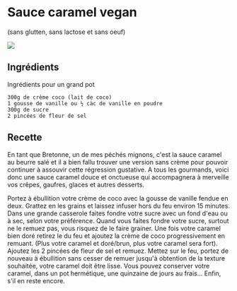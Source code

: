 # Sauce caramel vegan
(sans glutten, sans lactose et sans oeuf)  

![](../img/sauce-caramel-vegan.jpg)

## Ingrédients
Ingrédients pour un grand pot

    300g de crème coco (lait de coco)
    1 gousse de vanille ou ½ càc de vanille en poudre
    300g de sucre
    2 pincées de fleur de sel

## Recette
En tant que Bretonne, un de mes péchés mignons, c'est la sauce caramel au beurre salé et il a bien fallu trouver une version sans crème pour pouvoir continuer à assouvir cette régression gustative. A tous les gourmands, voici donc une sauce caramel douce et onctueuse qui accompagnera à merveille vos crêpes, gaufres, glaces et autres desserts.

Portez à ébullition votre crème de coco avec la gousse de vanille fendue en deux. Grattez en les grains et laissez infuser hors du feu environ 15 minutes.
Dans une grande casserole faites fondre votre sucre avec un fond d'eau ou à sec, selon votre préférence. Quand vous faites fondre votre sucre, surtout ne le remuez pas, vous risquez de le faire grainer. Une fois votre caramel bien doré retirez le du feu et ajoutez la crème de coco progressivement en remuant. (Plus votre caramel et doré/brun, plus votre caramel sera fort). Ajoutez les 2 pincées de fleur de sel et remuez. Mettez sur le feu, portez de nouveau à ébullition sans cesser de remuer jusqu'à obtention de la texture souhaitée, votre caramel doit être lisse.
Vous pouvez conserver votre caramel, dans un pot hermétique, une quinzaine de jours au frais... Enfin, s'il en reste encore.
